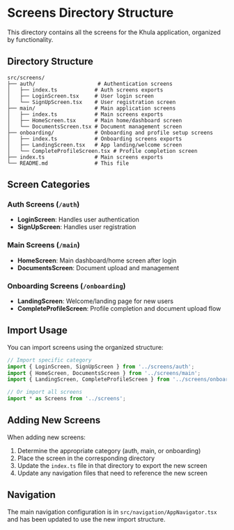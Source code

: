 # Screens Directory Structure

This directory contains all the screens for the Khula application, organized by functionality.

## Directory Structure

```
src/screens/
├── auth/                    # Authentication screens
│   ├── index.ts            # Auth screens exports
│   ├── LoginScreen.tsx     # User login screen
│   └── SignUpScreen.tsx    # User registration screen
├── main/                   # Main application screens
│   ├── index.ts            # Main screens exports
│   ├── HomeScreen.tsx      # Main home/dashboard screen
│   └── DocumentsScreen.tsx # Document management screen
├── onboarding/             # Onboarding and profile setup screens
│   ├── index.ts            # Onboarding screens exports
│   ├── LandingScreen.tsx   # App landing/welcome screen
│   └── CompleteProfileScreen.tsx # Profile completion screen
├── index.ts                # Main screens exports
└── README.md               # This file
```

## Screen Categories

### Auth Screens (`/auth`)
- **LoginScreen**: Handles user authentication
- **SignUpScreen**: Handles user registration

### Main Screens (`/main`)
- **HomeScreen**: Main dashboard/home screen after login
- **DocumentsScreen**: Document upload and management

### Onboarding Screens (`/onboarding`)
- **LandingScreen**: Welcome/landing page for new users
- **CompleteProfileScreen**: Profile completion and document upload flow

## Import Usage

You can import screens using the organized structure:

```typescript
// Import specific category
import { LoginScreen, SignUpScreen } from '../screens/auth';
import { HomeScreen, DocumentsScreen } from '../screens/main';
import { LandingScreen, CompleteProfileScreen } from '../screens/onboarding';

// Or import all screens
import * as Screens from '../screens';
```

## Adding New Screens

When adding new screens:

1. Determine the appropriate category (auth, main, or onboarding)
2. Place the screen in the corresponding directory
3. Update the `index.ts` file in that directory to export the new screen
4. Update any navigation files that need to reference the new screen

## Navigation

The main navigation configuration is in `src/navigation/AppNavigator.tsx` and has been updated to use the new import structure. 